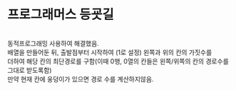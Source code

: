 <h1>프로그래머스 등굣길</h1><br>
동적프로그래밍 사용하여 해결했음.<br>
배열을 만들어둔 뒤, 출발점부터 시작하여 (1로 설정) 왼쪽과 위의 칸의 가짓수를<br>
더하여 해당 칸의 최단경로를 구함(이때 0행, 0열의 칸들은 왼쪽/위쪽의 칸의 경로수를 그대로 받도록함)<br>
만약 현재 칸에 웅덩이가 있으면 경로 수를 계산하지않음.